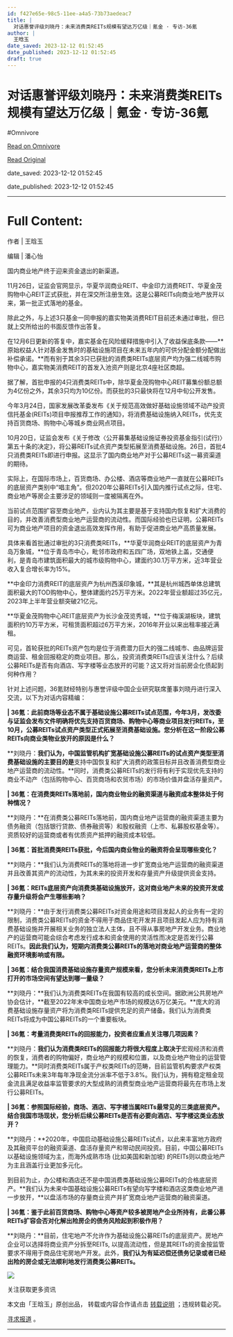 ```yaml
---
id: f427e65e-98c5-11ee-a4a5-73b73aedeac7
title: |
  对话惠誉评级刘晓丹：未来消费类REITs规模有望达万亿级｜氪金 · 专访-36氪
author: |
  王晗玉
date_saved: 2023-12-12 01:52:45
date_published: 2023-12-12 01:52:45
draft: true
---
```


# 对话惠誉评级刘晓丹：未来消费类REITs规模有望达万亿级｜氪金 · 专访-36氪
#Omnivore

[Read on Omnivore](https://omnivore.app/me/rei-ts-36-18c5d14160d)

[Read Original](https://36kr.com/p/2557087922510724?f=rss)

date_saved: 2023-12-12 01:52:45

date_published: 2023-12-12 01:52:45

--- 

# Full Content: 

作者 | 王晗玉

编辑 | 潘心怡

国内商业地产终于迎来资金退出的新渠道。

11月26日，证监会官网显示，华夏华润商业REIT、中金印力消费REIT、华夏金茂购物中心REIT正式获批，并在深交所注册生效。这是公募REITs向商业地产放开以来，第一批正式落地的基金。

除此之外，与上述3只基金一同申报的嘉实物美消费REIT目前还未通过审批，但已就上交所给出的书面反馈作出答复。

在12月6日更新的答复中，嘉实基金在风险缓释措施中引入了收益保底条款——**原始权益人针对基金发售时的基础设施项目在未来五年内的可供分配金额分配做出补偿承诺。**而有别于其余3只已获批的消费类REITs底层资产均为强二线城市购物中心，嘉实物美消费REIT的首发入池资产则是北京4座社区商超。

据了解，首批申报的4只消费类REITs中，除华夏金茂购物中心REIT募集份额总额为4亿份之外，其余3只均为10亿份。而获批的3只最快将在12月中旬公开发售。

今年3月24日，国家发展改革委发布《关于规范高效做好基础设施领域不动产投资信托基金(REITs)项目申报推荐工作的通知》，将消费基础设施纳入REITs，优先支持百货商场、购物中心等城乡商业网点项目。

10月20日，证监会发布《关于修改〈公开募集基础设施证券投资基金指引(试行)〉第五十条的决定》，将公募REITs试点资产类型拓展至消费基础设施。26日，首批4只消费类REITs即进行申报。这显示了国内商业地产对于公募REITs这一募资渠道的期待。

实际上，在国际市场上，百货商场、办公楼、酒店等商业地产一直就在公募REITs的底层资产类别中“唱主角”。但2020年公募REITs引入国内推行试点之际，住宅、商业地产等房企主要涉足的领域则一度被隔离在外。

当前试点范围扩容至商业地产，业内认为其主要是基于支持国内恢复和扩大消费的目的，并改善消费型商业地产运营商的流动性。而国际经验也已证明，公募REITs可为商业地产项目的资金退出高效发挥作用，有助于促进商业地产高质量发展。

具体来看首批通过审批的3只消费类REITs，**华夏华润商业REIT的底层资产为青岛万象城，**位于青岛市中心，毗邻市政府和五四广场，双地铁上盖，交通便利，是青岛市建筑面积最大的城市级购物中心，建面约30.1万平方米，近3年营业收入复合增长率为15%。

**中金印力消费REIT的底层资产为杭州西溪印象城，**其是杭州城西单体总建筑面积最大的TOD购物中心，整体建面约25万平方米。2022年营业额超过35亿元，2023年上半年营业额突破21亿元。

**华夏金茂购物中心REIT底层资产为长沙金茂览秀城，**位于梅溪湖板块，建筑面积约10万平方米，可租赁面积超过6万平方米，2016年开业以来出租率接近满租。

可见，首轮获批的REITs资产包均是位于消费潜力巨大的强二线城市、由品牌运营商运营、租金回报稳定的商业项目。那么，投资消费类REITs应该关注什么？后续公募REITs是否有向酒店、写字楼等业态放开的可能？这又将对当前房企化债起到何种作用？

针对上述问题，36氪财经特别与惠誉评级中国企业研究联席董事刘晓丹进行深入交流，以下为对话内容精编：

**| 36氪：此前商场等业态不属于基础设施公募REITs试点范围，今年3月，发改委与证监会发布文件明确将优先支持百货商场、购物中心等商业项目发行REITs，至10月，公募REITs试点资产类型正式拓展至消费基础设施。您分析在这一阶段公募REITs向商业类物业放开的原因是什么？**

**刘晓丹：**我们认为，中国监管机构扩宽基础设施公募REITs的试点资产类型至消费基础设施的主要目的是**支持中国恢复和扩大消费的政策目标并且改善消费型商业地产运营商的流动性。**同时，消费类公募REITs的发行将有利于实现优先支持的商业不动产（包括购物中心、百货商场和农贸市场）的市场价值并盘活存量资产。

**| 36氪：在消费类REITs落地前，国内商业物业的融资渠道与融资成本整体处于何种情况？**

**刘晓丹：**在消费类公募REITs落地前，国内商业地产运营商的融资渠道主要为债务融资（包括银行贷款、债券融资等）和股权融资（上市、私募股权基金等）。资质较好的运营商或者有优质资产抵押的融资成本较低。

**| 36氪：首批消费类REITs获批，今后国内商业物业的融资将会呈现哪些变化？**

**刘晓丹：**我们认为消费REITs的落地将进一步扩宽商业地产运营商的融资渠道并且改善其资产的流动性，为其未来的投资开发和存量资产升级提供资金支持。

**| 36氪：REITs底层资产向消费类基础设施放开，这对商业地产未来的投资开发或存量升级将会产生哪些影响？**

**刘晓丹：**由于发行消费类公募REITs对资金用途和项目发起人的业务有一定的限制，消费类公募REITs的资金不得用于商品住宅开发并且项目发起人应为持有消费基础设施并开展相关业务的独立法人主体，且不得从事房地产开发业务。商业地产的运营商可能会综合考虑发行成本和资金使用的灵活性而决定是否发行公募REITs。**因此我们认为，短期内消费类公募REITs的落地对商业地产运营商的整体融资环境影响或有限。**

**| 36氪：结合我国消费基础设施存量资产规模来看，您分析未来消费类REITs上市打开的市场空间有望达到哪一量级？**

**刘晓丹：**我们认为消费类REITs在我国有较高的成长空间。据欧洲公共房地产协会估计，**截至2022年末中国商业地产市场的规模达6万亿美元。**庞大的消费基础设施存量资产将为消费类REITs提供充足的资产储备。我们认为消费类REITs将成为中国公募REITs的一个重要板块。

**| 36氪：考量消费类REITs的回报能力，投资者应重点关注哪几项因素？**

**刘晓丹：**我们认为消费类REITs的回报能力将很大程度上取决于**宏观经济和消费的恢复，消费者的购物偏好，商业地产的规模和位置，以及商业地产物业的运营管理能力。**同时消费类REITs属于产权类REITs的范畴，目前监管机构要求产权类公募REITs未来3年每年净现金流分派率不低于3.8%。我们认为，拥有稳定租金现金流且满足收益率监管要求的大型成熟的消费型商业地产运营商将最先在市场上发行公募REITs。

**| 36氪：参照国际经验，商场、酒店、写字楼当属REITs最常见的三类底层资产。结合我国市场现状，您分析后续公募REITs是否有必要向酒店、写字楼这类业态放开？**

**刘晓丹：**2020年，中国启动基础设施公募REITs试点，以此来丰富地方政府及其融资平台的融资渠道、盘活存量资产和带动民间投资。目前，中国公募REITs以基础设施领域为主，而海外成熟市场 (比如美国和新加坡) 的REITs则以商业地产为主且涵盖行业更加多元化。

到目前为止，办公楼和酒店还不是中国消费类基础设施公募REITs的合格底层资产。**我们认为未来中国基础设施公募REITs有望向写字楼和酒店这类商业地产进一步放开，**以盘活市场的存量商业资产并扩宽商业地产运营商的融资渠道。

**| 36氪：鉴于此前百货商场、购物中心等资产较多被房地产企业所持有，此番公募REITs扩容会否对化解出险房企的债务风险起到积极作用？**

**刘晓丹：**目前，住宅地产不允许作为基础设施公募REITs的底层资产。房地产企业可以选择将商业资产分拆至REITs, 以提高流动性，但是其REITs的资金按监管要求不得用于商品住宅房地产开发。此外，**我们认为有延迟偿还债务记录或者已经出险的房企或无法顺利地发行消费类公募REITs。**

![](https://proxy-prod.omnivore-image-cache.app/0x0,sRLFKHsq7LeewQaG2l-FOLqIHuBYqaWiTXo5v5vkLCUw/https://img.36krcdn.com/hsossms/20231212/v2_296fbe96c447425ca658a69b457194ba@5623968_oswg104094oswg901oswg518_img_png?x-oss-process=image/quality,q_100/format,jpg/interlace,1)

关注获取更多资讯

本文由「王晗玉」原创出品， 转载或内容合作请点击 [转载说明](https://36kr.com/p/5093872) ；违规转载必究。

[寻求报道](https://36kr.com/seek-report) 。

---

